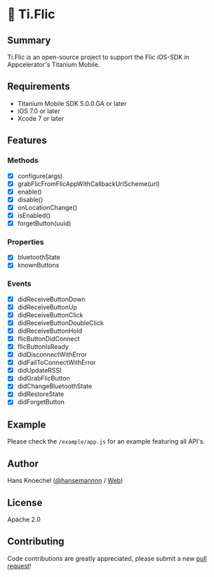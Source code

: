 # 🔘 Ti.Flic

 Summary
---------------
Ti.Flic is an open-source project to support the Flic iOS-SDK in Appcelerator's Titanium Mobile. 

## Requirements
- Titanium Mobile SDK 5.0.0.GA or later
- iOS 7.0 or later
- Xcode 7 or later

## Features
### Methods
- [x] configure(args)
- [x] grabFlicFromFlicAppWithCallbackUrlScheme(url)
- [x] enable()
- [x] disable()
- [x] onLocationChange()
- [x] isEnabled()
- [x] forgetButton(uuid)

### Properties
- [x] bluetoothState
- [x] knownButtons

### Events
- [x] didReceiveButtonDown
- [x] didReceiveButtonUp
- [x] didReceiveButtonClick
- [x] didReceiveButtonDoubleClick
- [x] didReceiveButtonHold
- [x] flicButtonDidConnect
- [x] flicButtonIsReady
- [x] didDisconnectWithError
- [x] didFailToConnectWithError
- [x] didUpdateRSSI
- [x] didGrabFlicButton
- [x] didChangeBluetoothState
- [x] didRestoreState
- [x] didForgetButton

## Example
Please check the `/example/app.js` for an example featuring all API's.

## Author
Hans Knoechel ([@hansemannnn](https://twitter.com/hansemannnn) / [Web](http://hans-knoechel.de))

## License
Apache 2.0

## Contributing
Code contributions are greatly appreciated, please submit a new [pull request](https://github.com/hansemannn/ti.flic/pull/new/master)!
